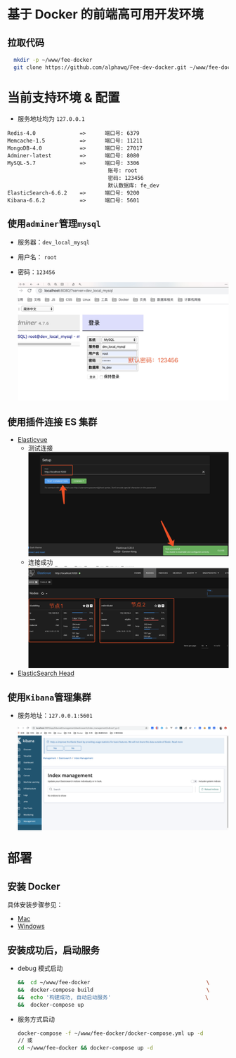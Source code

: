 # 基于 Docker 的前端高可用开发环境

## 拉取代码

```bash
  mkdir -p ~/www/fee-docker
  git clone https://github.com/alphawq/Fee-dev-docker.git ~/www/fee-docker
```

# 当前支持环境 & 配置

- 服务地址均为 `127.0.0.1`

```
Redis-4.0              =>      端口号: 6379
Memcache-1.5           =>      端口号: 11211
MongoDB-4.0            =>      端口号: 27017
Adminer-latest         =>      端口号: 8080
MySQL-5.7              =>      端口号: 3306
                                账号: root
                                密码: 123456
                                默认数据库: fe_dev
ElasticSearch-6.6.2    =>      端口号: 9200
Kibana-6.6.2           =>      端口号: 5601
```

## 使用`adminer`管理`mysql`

- 服务器：`dev_local_mysql`
- 用户名： `root`
- 密码：`123456`

  ![adminer](./assets/adminer.jpg)

## 使用插件连接 ES 集群

- [Elasticvue](https://chrome.google.com/webstore/detail/elasticvue/hkedbapjpblbodpgbajblpnlpenaebaa)
  - 测试连接
    ![es_01](./assets/es_01.jpg)
  - 连接成功
    ![es_02](./assets/es_02.jpg)
- [ElasticSearch Head](https://chrome.google.com/webstore/detail/elasticsearch-head/ffmkiejjmecolpfloofpjologoblkegm)

## 使用`Kibana`管理集群

- 服务地址：`127.0.0.1:5601`

  ![kibana](./assets/kibana.jpg)

# 部署

## 安装 Docker

具体安装步骤参见：

- [Mac](https://docs.docker.com/docker-for-mac/install/)
- [Windows](https://docs.docker.com/docker-for-windows/install/)

## 安装成功后，启动服务

- debug 模式启动

  ```bash
  &&  cd ~/www/fee-docker                                     \
  &&  docker-compose build                                    \
  &&  echo '构建成功, 自动启动服务'                              \
  &&  docker-compose up
  ```

- 服务方式启动

  ```bash
  docker-compose -f ~/www/fee-docker/docker-compose.yml up -d
  // 或
  cd ~/www/fee-docker && docker-compose up -d
  ```
